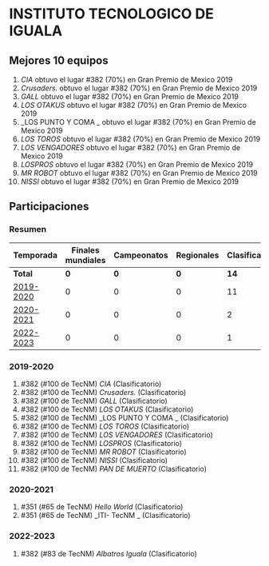 ---
---

# INSTITUTO TECNOLOGICO DE IGUALA

## Mejores 10 equipos

1. _CIA_ obtuvo el lugar #382 (70%) en Gran Premio de Mexico 2019
1. _Crusaders._ obtuvo el lugar #382 (70%) en Gran Premio de Mexico 2019
1. _GALL_ obtuvo el lugar #382 (70%) en Gran Premio de Mexico 2019
1. _LOS OTAKUS_ obtuvo el lugar #382 (70%) en Gran Premio de Mexico 2019
1. _LOS PUNTO Y COMA _ obtuvo el lugar #382 (70%) en Gran Premio de Mexico 2019
1. _LOS TOROS_ obtuvo el lugar #382 (70%) en Gran Premio de Mexico 2019
1. _LOS VENGADORES_ obtuvo el lugar #382 (70%) en Gran Premio de Mexico 2019
1. _LOSPROS_ obtuvo el lugar #382 (70%) en Gran Premio de Mexico 2019
1. _MR ROBOT_ obtuvo el lugar #382 (70%) en Gran Premio de Mexico 2019
1. _NISSI_ obtuvo el lugar #382 (70%) en Gran Premio de Mexico 2019

## Participaciones

### Resumen

| Temporada | Finales mundiales | Campeonatos | Regionales | Clasificatorios | Equipos |
| --- | --- | --- | --- | --- | --- |
| **Total** | **0** | **0** | **0** | **14** | **14** |
| [2019-2020](#2019-2020) | 0 | 0 | 0 | 11 | 11 |
| [2020-2021](#2020-2021) | 0 | 0 | 0 | 2 | 2 |
| [2022-2023](#2022-2023) | 0 | 0 | 0 | 1 | 1 |

### 2019-2020

1. #382 (#100 de TecNM) _CIA_ (Clasificatorio)
1. #382 (#100 de TecNM) _Crusaders._ (Clasificatorio)
1. #382 (#100 de TecNM) _GALL_ (Clasificatorio)
1. #382 (#100 de TecNM) _LOS OTAKUS_ (Clasificatorio)
1. #382 (#100 de TecNM) _LOS PUNTO Y COMA _ (Clasificatorio)
1. #382 (#100 de TecNM) _LOS TOROS_ (Clasificatorio)
1. #382 (#100 de TecNM) _LOS VENGADORES_ (Clasificatorio)
1. #382 (#100 de TecNM) _LOSPROS_ (Clasificatorio)
1. #382 (#100 de TecNM) _MR ROBOT_ (Clasificatorio)
1. #382 (#100 de TecNM) _NISSI_ (Clasificatorio)
1. #382 (#100 de TecNM) _PAN DE MUERTO_ (Clasificatorio)

### 2020-2021

1. #351 (#65 de TecNM) _Hello World_ (Clasificatorio)
1. #351 (#65 de TecNM) _ITI- TecNM _ (Clasificatorio)

### 2022-2023

1. #382 (#83 de TecNM) _Albatros Iguala_ (Clasificatorio)



